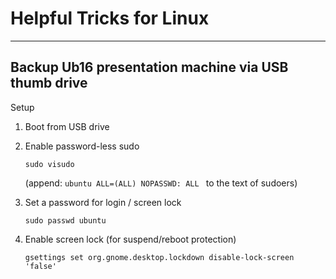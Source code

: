 # Helpful Tricks for Linux

---

## Backup Ub16 presentation machine via USB thumb drive

Setup

   1. Boot from USB drive

   1. Enable password-less sudo   
      ```
      sudo visudo
      ```
      (append: `ubuntu ALL=(ALL) NOPASSWD: ALL ` to the text of sudoers)

   1. Set a password for login / screen lock
      ```
      sudo passwd ubuntu
      ```
   1. Enable screen lock (for suspend/reboot protection)
      ```
      gsettings set org.gnome.desktop.lockdown disable-lock-screen 'false'
      ```
